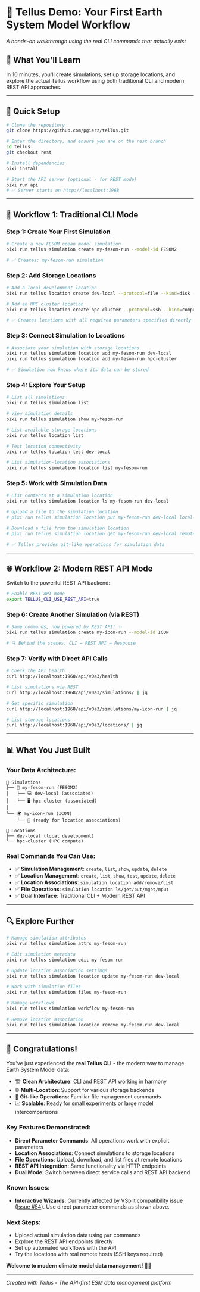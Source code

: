# 🌊 Tellus Demo: Your First Earth System Model Workflow

*A hands-on walkthrough using the real CLI commands that actually exist*

## 🎯 What You'll Learn
In 10 minutes, you'll create simulations, set up storage locations, and explore the actual Tellus workflow using both traditional CLI and modern REST API approaches.

---

## 🚀 **Quick Setup**

```bash
# Clone the repository
git clone https://github.com/pgierz/tellus.git

# Enter the directory, and ensure you are on the rest branch
cd tellus
git checkout rest

# Install dependencies
pixi install

# Start the API server (optional - for REST mode)
pixi run api
# ✅ Server starts on http://localhost:1968
```

---

## 🧪 **Workflow 1: Traditional CLI Mode**

### Step 1: Create Your First Simulation
```bash
# Create a new FESOM ocean model simulation
pixi run tellus simulation create my-fesom-run --model-id FESOM2

# ✅ Creates: my-fesom-run simulation
```

### Step 2: Add Storage Locations
```bash
# Add a local development location
pixi run tellus location create dev-local --protocol=file --kind=disk --path=/tmp/dev-storage

# Add an HPC cluster location  
pixi run tellus location create hpc-cluster --protocol=ssh --kind=compute --host=login.hpc.example.com --path=/work/username/simulations

# ✅ Creates locations with all required parameters specified directly
```

### Step 3: Connect Simulation to Locations
```bash
# Associate your simulation with storage locations
pixi run tellus simulation location add my-fesom-run dev-local
pixi run tellus simulation location add my-fesom-run hpc-cluster

# ✅ Simulation now knows where its data can be stored
```

### Step 4: Explore Your Setup
```bash
# List all simulations
pixi run tellus simulation list

# View simulation details
pixi run tellus simulation show my-fesom-run

# List available storage locations
pixi run tellus location list

# Test location connectivity
pixi run tellus location test dev-local

# List simulation-location associations
pixi run tellus simulation location list my-fesom-run
```

### Step 5: Work with Simulation Data
```bash
# List contents at a simulation location
pixi run tellus simulation location ls my-fesom-run dev-local

# Upload a file to the simulation location
# pixi run tellus simulation location put my-fesom-run dev-local local-file.txt

# Download a file from the simulation location  
# pixi run tellus simulation location get my-fesom-run dev-local remote-file.txt

# ✅ Tellus provides git-like operations for simulation data
```

---

## 🌐 **Workflow 2: Modern REST API Mode**

Switch to the powerful REST API backend:

```bash
# Enable REST API mode
export TELLUS_CLI_USE_REST_API=true
```

### Step 6: Create Another Simulation (via REST)
```bash
# Same commands, now powered by REST API! ✨
pixi run tellus simulation create my-icon-run --model-id ICON

# 🔍 Behind the scenes: CLI → REST API → Response
```

### Step 7: Verify with Direct API Calls
```bash
# Check the API health
curl http://localhost:1968/api/v0a3/health

# List simulations via REST
curl http://localhost:1968/api/v0a3/simulations/ | jq

# Get specific simulation
curl http://localhost:1968/api/v0a3/simulations/my-icon-run | jq

# List storage locations
curl http://localhost:1968/api/v0a3/locations/ | jq
```

---

## 📊 **What You Just Built**

### **Your Data Architecture:**
```
📁 Simulations
├── 🌊 my-fesom-run (FESOM2)
│   ├── 💻 dev-local (associated)
│   └── 🖥️ hpc-cluster (associated)
│
└── 🌍 my-icon-run (ICON)
    └── 📍 (ready for location associations)

📍 Locations
├── dev-local (local development)
└── hpc-cluster (HPC compute)
```

### **Real Commands You Can Use:**
- ✅ **Simulation Management**: `create`, `list`, `show`, `update`, `delete`
- ✅ **Location Management**: `create`, `list`, `show`, `test`, `update`, `delete`
- ✅ **Location Associations**: `simulation location add/remove/list`
- ✅ **File Operations**: `simulation location ls/get/put/mget/mput`
- ✅ **Dual Interface**: Traditional CLI + Modern REST API

---

## 🔍 **Explore Further**

```bash
# Manage simulation attributes
pixi run tellus simulation attrs my-fesom-run

# Edit simulation metadata
pixi run tellus simulation edit my-fesom-run

# Update location association settings
pixi run tellus simulation location update my-fesom-run dev-local

# Work with simulation files
pixi run tellus simulation files my-fesom-run

# Manage workflows
pixi run tellus simulation workflow my-fesom-run

# Remove location association
pixi run tellus simulation location remove my-fesom-run dev-local
```

---

## 🎉 **Congratulations!**

You've just experienced the **real Tellus CLI** - the modern way to manage Earth System Model data:

- 🏗️ **Clean Architecture**: CLI and REST API working in harmony
- 🌐 **Multi-Location**: Support for various storage backends
- 🎯 **Git-like Operations**: Familiar file management commands
- 📈 **Scalable**: Ready for small experiments or large model intercomparisons

### **Key Features Demonstrated:**
- **Direct Parameter Commands**: All operations work with explicit parameters
- **Location Associations**: Connect simulations to storage locations
- **File Operations**: Upload, download, and list files at remote locations
- **REST API Integration**: Same functionality via HTTP endpoints
- **Dual Mode**: Switch between direct service calls and REST API backend

### **Known Issues:**
- **Interactive Wizards**: Currently affected by VSplit compatibility issue ([Issue #54](https://github.com/pgierz/tellus/issues/54)). Use direct parameter commands as shown above.

### **Next Steps:**
- Upload actual simulation data using `put` commands
- Explore the REST API endpoints directly
- Set up automated workflows with the API
- Try the locations with real remote hosts (SSH keys required)

**Welcome to modern climate model data management!** 🌊✨

---
*Created with Tellus - The API-first ESM data management platform*
